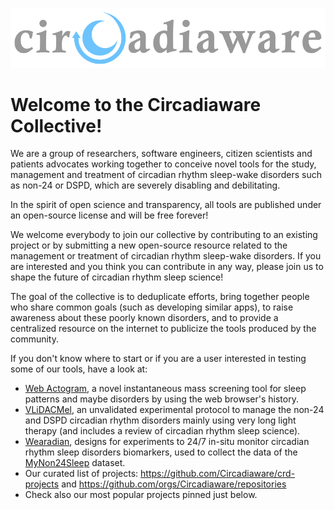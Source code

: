 ![](https://github.com/Circadiaware/circadiaware-design/raw/main/logo/circadiaware-text-logo6-font3-test2.png)

# Welcome to the Circadiaware Collective!

We are a group of researchers, software engineers, citizen scientists and patients advocates working together to conceive novel tools for the study, management and treatment of circadian rhythm sleep-wake disorders such as non-24 or DSPD, which are severely disabling and debilitating.

In the spirit of open science and transparency, all tools are published under an open-source license and will be free forever!

We welcome everybody to join our collective by contributing to an existing project or by submitting a new open-source resource related to the management or treatment of circadian rhythm sleep-wake disorders. If you are interested and you think you can contribute in any way, please join us to shape the future of circadian rhythm sleep science!

The goal of the collective is to deduplicate efforts, bring together people who share common goals (such as developing similar apps), to raise awareness about these poorly known disorders, and to provide a centralized resource on the internet to publicize the tools produced by the community.

If you don't know where to start or if you are a user interested in testing some of our tools, have a look at:
* [Web Actogram](https://github.com/Circadiaware/webactogram), a novel instantaneous mass screening tool for sleep patterns and maybe disorders by using the web browser's history.
* [VLiDACMel](https://circadiaware.github.io/VLiDACMel-entrainment-therapy-non24/SleepNon24VLiDACMel.html), an unvalidated experimental protocol to manage the non-24 and DSPD circadian rhythm disorders mainly using very long light therapy (and includes a review of circadian rhythm sleep science).
* [Wearadian](https://circadiaware.github.io/wearadian/docs/Wearadian.html), designs for experiments to 24/7 in-situ monitor circadian rhythm sleep disorders biomarkers, used to collect the data of the [MyNon24Sleep](https://figshare.com/projects/MyNon24_-_A_self-study_of_the_circadian_rhythm_and_its_altering_factors/101804) dataset.
* Our curated list of projects: https://github.com/Circadiaware/crd-projects and https://github.com/orgs/Circadiaware/repositories
* Check also our most popular projects pinned just below.
